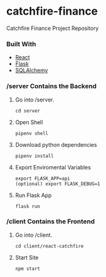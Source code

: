 # catchfire-finance
Catchfire Finance Project Repository 

### Built With

* [React](https://reactjs.org/)
* [Flask](https://flask.palletsprojects.com/en/1.1.x/)
* [SQLAlchemy](https://www.sqlalchemy.org/)

### /server Contains the Backend

1. Go into /server.
   ```
   cd server
   ```

2. Open Shell
   ```
   pipenv shell
   ```
   
3. Download python dependencies
   ```
   pipenv install
   ```

3. Export Enviromental Variables
   ```
   export FLASK_APP=api
   (optional) export FLASK_DEBUG=1
   ```
   
4. Run Flask App
   ```
   flask run
   ```
   
### /client Contains the Frontend

1. Go into /client.
   ```
   cd client/react-catchfire
   ```

2. Start Site
   ```
   npm start
   ```
